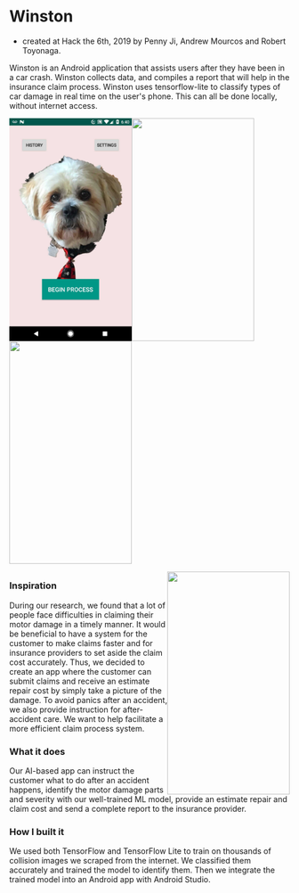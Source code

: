 # Winston
- created at Hack the 6th, 2019 by Penny Ji, Andrew Mourcos and Robert Toyonaga.

Winston is an Android application that assists users after they have been in a car crash. Winston collects data, and 
compiles a report that will help in the insurance claim process. Winston uses tensorflow-lite to classify types of car 
damage in real time on the user's phone. This can all be done locally, without internet access.

<a href="url"><img src=Data/images/winston.jpg align="left" height="400" width="220" ></a>

<a href="url"><img src="https://raw.githubusercontent.com/andrewmourcos/Winston/master/Data/images/2019_08_25_06.40.11.jpg?token=AIOBZ25VNPDANUPG7N6FZGK5NOSAC" align="left" height="400" width="220" ></a>

<a href="url"><img src="https://raw.githubusercontent.com/andrewmourcos/Winston/master/Data/images/2019_08_25_06.39.43.jpg?token=AIOBZ25JAVBHYR3VYR77MAK5NOQYI" align="center" height="400" width="220" ></a>

<a href="url"><img src="https://raw.githubusercontent.com/andrewmourcos/Winston/master/Data/images/2019_08_25_06.39.09.jpg?token=AIOBZ233WBUMMJTC2OG5IO25NOQVK" align="right" height="400" width="220" ></a>

##

### Inspiration

During our research, we found that a lot of people face difficulties in claiming their motor damage in a timely manner. It would be beneficial to have a system for the customer to make claims faster and for insurance providers to set aside the claim cost accurately. Thus, we decided to create an app where the customer can submit claims and receive an estimate repair cost by simply take a picture of the damage. To avoid panics after an accident, we also provide instruction for after-accident care. We want to help facilitate a more efficient claim process system.

### What it does

Our AI-based app can instruct the customer what to do after an accident happens, identify the motor damage parts and severity with our well-trained ML model, provide an estimate repair and claim cost and send a complete report to the insurance provider.

### How I built it

We used both TensorFlow and TensorFlow Lite to train on thousands of collision images we scraped from the internet. We classified them accurately and trained the model to identify them. Then we integrate the trained model into an Android app with Android Studio.

